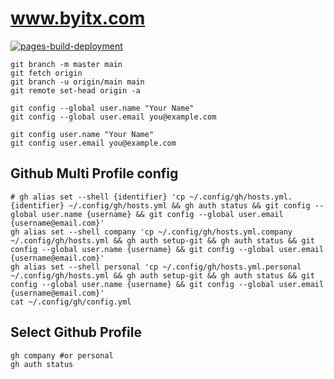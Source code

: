 # www.byitx.com
[![pages-build-deployment](https://github.com/litmudoc/www.byitx.com/actions/workflows/pages/pages-build-deployment/badge.svg)](https://github.com/litmudoc/www.byitx.com/actions/workflows/pages/pages-build-deployment)

```shell
git branch -m master main
git fetch origin
git branch -u origin/main main
git remote set-head origin -a
```

```shell
git config --global user.name "Your Name"
git config --global user.email you@example.com
```

```shell
git config user.name "Your Name"
git config user.email you@example.com
```

## Github Multi Profile config
```shell
# gh alias set --shell {identifier} 'cp ~/.config/gh/hosts.yml.{identifier} ~/.config/gh/hosts.yml && gh auth status && git config --global user.name {username} && git config --global user.email {username@email.com}'
gh alias set --shell company 'cp ~/.config/gh/hosts.yml.company ~/.config/gh/hosts.yml && gh auth setup-git && gh auth status && git config --global user.name {username} && git config --global user.email {username@email.com}'
gh alias set --shell personal 'cp ~/.config/gh/hosts.yml.personal ~/.config/gh/hosts.yml && gh auth setup-git && gh auth status && git config --global user.name {username} && git config --global user.email {username@email.com}'
cat ~/.config/gh/config.yml
```

## Select Github Profile
```shell
gh company #or personal
gh auth status
```
